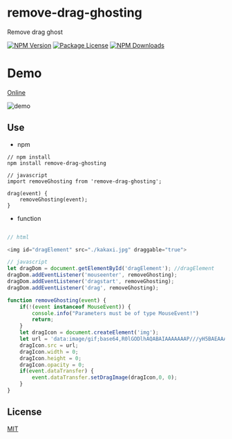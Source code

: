 # remove-drag-ghosting
Remove drag ghost

<a href="https://www.npmjs.com/remove-drag-ghosting" target="_blank"><img src="https://img.shields.io/npm/v/remove-drag-ghosting.svg" alt="NPM Version" /></a>
<a href="https://www.npmjs.com/remove-drag-ghosting" target="_blank"><img src="https://img.shields.io/npm/l/remove-drag-ghosting.svg" alt="Package License" /></a>
<a href="https://www.npmjs.com/remove-drag-ghosting" target="_blank"><img src="https://img.shields.io/npm/dm/remove-drag-ghosting.svg" alt="NPM Downloads" /></a>

# Demo

[Online](https://bojue.github.io/remove-drag-ghosting)


![demo](https://user-images.githubusercontent.com/14350577/156909276-cfd27e4b-621a-4cb4-a698-f417573c8c94.png)


## Use

- npm 

```
// npm install 
npm install remove-drag-ghosting

// javascript
import removeGhosting from 'remove-drag-ghosting';

drag(event) {
    removeGhosting(event);
}
```

- function

```javascript

// html 

<img id="dragElement" src="./kakaxi.jpg" draggable="true">

// javascript
let dragDom = document.getElementById('dragElement'); //dragElement
dragDom.addEventListener('mouseenter', removeGhosting);
dragDom.addEventListener('dragstart', removeGhosting);
dragDom.addEventListener('drag', removeGhosting);

function removeGhosting(event) {
    if(!(event instanceof MouseEvent)) {
        console.info("Parameters must be of type MouseEvent!")
        return;
    }
    let dragIcon = document.createElement('img');
    let url = 'data:image/gif;base64,R0lGODlhAQABAIAAAAAAAP///yH5BAEAAAAALAAAAAABAAEAAAIBRAA7';
    dragIcon.src = url;
    dragIcon.width = 0;
    dragIcon.height = 0;
    dragIcon.opacity = 0;
    if(event.dataTransfer) {
        event.dataTransfer.setDragImage(dragIcon,0, 0);
    }
}
```
## License

[MIT](https://opensource.org/licenses/MIT)
